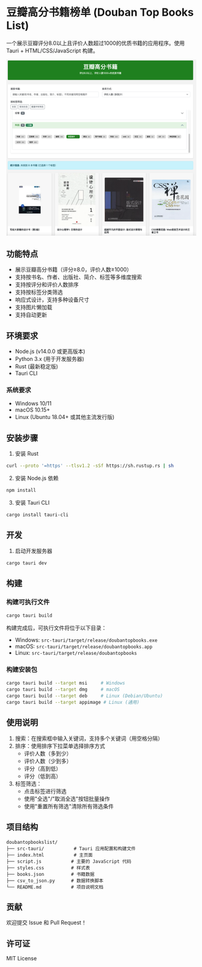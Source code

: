 # 豆瓣高分书籍榜单 (Douban Top Books List)

一个展示豆瓣评分8.0以上且评价人数超过1000的优质书籍的应用程序。使用 Tauri + HTML/CSS/JavaScript 构建。

![应用主界面](docs/images/main.png)

## 功能特点

- 展示豆瓣高分书籍（评分≥8.0，评价人数≥1000）
- 支持按书名、作者、出版社、简介、标签等多维度搜索
- 支持按评分和评价人数排序
- 支持按标签分类筛选
- 响应式设计，支持多种设备尺寸
- 支持图片懒加载
- 支持自动更新

## 环境要求

- Node.js (v14.0.0 或更高版本)
- Python 3.x (用于开发服务器)
- Rust (最新稳定版)
- Tauri CLI

### 系统要求

- Windows 10/11
- macOS 10.15+
- Linux (Ubuntu 18.04+ 或其他主流发行版)

## 安装步骤

1. 安装 Rust
```bash
curl --proto '=https' --tlsv1.2 -sSf https://sh.rustup.rs | sh
```

2. 安装 Node.js 依赖
```bash
npm install
```

3. 安装 Tauri CLI
```bash
cargo install tauri-cli
```

## 开发

1. 启动开发服务器
```bash
cargo tauri dev
```

## 构建

### 构建可执行文件

```bash
cargo tauri build
```

构建完成后，可执行文件将位于以下目录：

- Windows: `src-tauri/target/release/doubantopbooks.exe`
- macOS: `src-tauri/target/release/doubantopbooks.app`
- Linux: `src-tauri/target/release/doubantopbooks`

### 构建安装包

```bash
cargo tauri build --target msi     # Windows
cargo tauri build --target dmg     # macOS
cargo tauri build --target deb     # Linux (Debian/Ubuntu)
cargo tauri build --target appimage # Linux (通用)
```

## 使用说明

1. 搜索：在搜索框中输入关键词，支持多个关键词（用空格分隔）
2. 排序：使用排序下拉菜单选择排序方式
   - 评价人数（多到少）
   - 评价人数（少到多）
   - 评分（高到低）
   - 评分（低到高）
3. 标签筛选：
   - 点击标签进行筛选
   - 使用"全选"/"取消全选"按钮批量操作
   - 使用"重置所有筛选"清除所有筛选条件

## 项目结构

```
doubantopbookslist/
├── src-tauri/           # Tauri 应用配置和构建文件
├── index.html           # 主页面
├── script.js           # 主要的 JavaScript 代码
├── styles.css          # 样式表
├── books.json          # 书籍数据
├── csv_to_json.py      # 数据转换脚本
└── README.md           # 项目说明文档
```

## 贡献

欢迎提交 Issue 和 Pull Request！

## 许可证

MIT License
